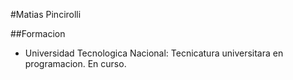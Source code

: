 #Matias Pincirolli

##Formacion
- Universidad Tecnologica Nacional: Tecnicatura universitara en programacion.
  En curso.